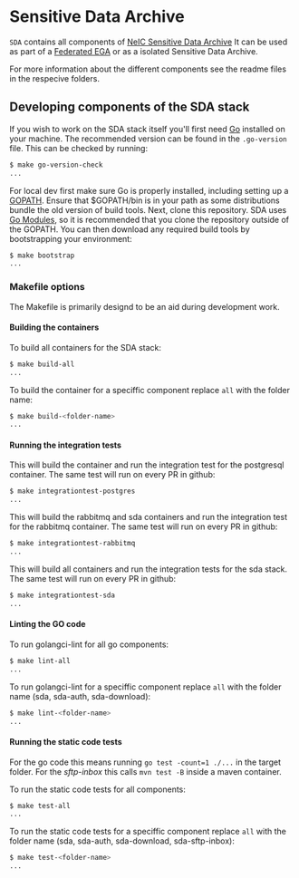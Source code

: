 # Sensitive Data Archive

`SDA` contains all components of [NeIC Sensitive Data Archive](https://neic-sda.readthedocs.io/en/latest/) It can be used as part of a [Federated EGA](https://ega-archive.org/federated) or as a isolated Sensitive Data Archive.

For more information about the different components see the readme files in the respecive folders.

## Developing components of the SDA stack

If you wish to work on the SDA stack itself you'll first need [Go](https://www.golang.org/) installed on your machine. The recommended version can be found in the `.go-version` file. This can be checked by running:

```sh
$ make go-version-check
...
```

For local dev first make sure Go is properly installed, including setting up a [GOPATH](https://golang.org/doc/code.html#GOPATH). Ensure that $GOPATH/bin is in your path as some distributions bundle the old version of build tools. Next, clone this repository. SDA uses [Go Modules](https://github.com/golang/go/wiki/Modules), so it is recommended that you clone the repository outside of the GOPATH. You can then download any required build tools by bootstrapping your environment:

```sh
$ make bootstrap
...
```

### Makefile options

The Makefile is primarily designd to be an aid during development work.

#### Building the containers

To build all containers for the SDA stack:

```sh
$ make build-all
...
```

To build the container for a speciffic component replace `all` with the folder name:

```sh
$ make build-<folder-name>
...
```

#### Running the integration tests

This will build the container and run the integration test for the postgresql container. The same test will run on every PR in github:

```sh
$ make integrationtest-postgres
...
```

This will build the rabbitmq and sda containers and run the integration test for the rabbitmq container. The same test will run on every PR in github:

```sh
$ make integrationtest-rabbitmq
...
```

This will build all containers and run the integration tests for the sda stack. The same test will run on every PR in github:

```sh
$ make integrationtest-sda
...
```

#### Linting the GO code

To run golangci-lint for all go components:

```sh
$ make lint-all
...
```

To run golangci-lint for a speciffic component replace `all` with the folder name (sda, sda-auth, sda-download):

```sh
$ make lint-<folder-name>
...
```

#### Running the static code tests

For the go code this means running `go test -count=1 ./...` in the target folder. For the *sftp-inbox* this calls `mvn test -B` inside a maven container.

To run the static code tests for all components:

```sh
$ make test-all
...
```

To run the static code tests for a speciffic component replace `all` with the folder name (sda, sda-auth, sda-download, sda-sftp-inbox):

```sh
$ make test-<folder-name>
...
```
